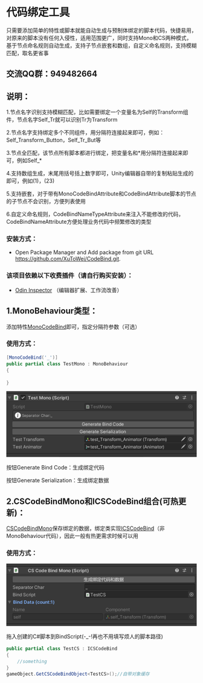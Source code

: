 # 代码绑定工具

只需要添加简单的特性或脚本就能自动生成与预制体绑定的脚本代码，快捷易用，对原来的脚本没有任何入侵性，适用范围更广，同时支持Mono和CS两种模式，基于节点命名规则自动生成，支持子节点嵌套和数组，自定义命名规则，支持模糊匹配，取名更省事

## 交流QQ群：949482664

## 说明：

1.节点名字识别支持模糊匹配，比如需要绑定一个变量名为Self的Transform组件，节点名字Self_Tr就可以识别Tr为Transform

2.节点名字支持绑定多个不同组件，用分隔符连接起来即可，例如：Self_Transform_Button，Self_Tr_But等

3.节点全匹配，该节点所有脚本都进行绑定，把变量名和\*用分隔符连接起来即可，例如Self_*

4.支持数组生成，末尾用括号括上数字即可，Unity编辑器自带的复制粘贴生成的即可，例如(1)，(23)

5.支持嵌套，对于带有MonoCodeBindAttribute和CodeBindAttribute脚本的节点的子节点不会识别，方便列表使用

6.自定义命名规则，CodeBindNameTypeAttribute来注入不能修改的代码，CodeBindNameAttribute方便处理业务代码中频繁修改的类型

### 安装方式：
- Open Package Manager and Add package from git URL https://github.com/XuToWei/CodeBind.git.

### 该项目依赖以下收费插件（请自行购买安装）：
- [Odin Inspector](https://assetstore.unity.com/packages/tools/utilities/odin-inspector-and-serializer-89041) （编辑器扩展、工作流改善）

## 1.MonoBehaviour类型：

添加特性[MonoCodeBind](../Runtime/CSCodeBindAttribute.cs)即可，指定分隔符参数（可选）

### 使用方式：
```csharp
[MonoCodeBind('_')]
public partial class TestMono : MonoBehaviour
{

}
```
![](Images~/1.png)

按钮Generate Bind Code：生成绑定代码

按钮Generate Serialization：生成绑定数据

## 2.CSCodeBindMono和ICSCodeBind组合(可热更新)：

[CSCodeBindMono](../Runtime/CSCodeBindMono.cs)保存绑定的数据，绑定类实现[ICSCodeBind](../Runtime/ICSCodeBind.cs)（非MonoBehaviour代码），因此一般有热更需求时候可以用

### 使用方式：
![](Images~/2.png)

拖入创建的C#脚本到BindScript(-_-!再也不用填写烦人的脚本路径)

```csharp
public partial class TestCS : ICSCodeBind
{
    //something
}
gameObject.GetCSCodeBindObject<TestCS>();//自带对象缓存
```



